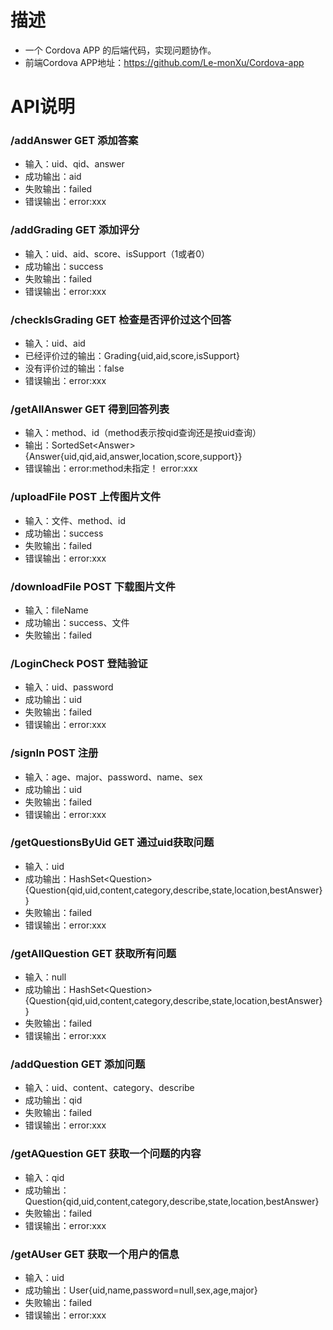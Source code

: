 # 描述

- 一个 Cordova APP 的后端代码，实现问题协作。
- 前端Cordova APP地址：https://github.com/Le-monXu/Cordova-app


# API说明

### /addAnswer GET 添加答案
- 输入：uid、qid、answer
- 成功输出：aid
- 失败输出：failed
- 错误输出：error:xxx

### /addGrading GET 添加评分
- 输入：uid、aid、score、isSupport（1或者0）
- 成功输出：success
- 失败输出：failed
- 错误输出：error:xxx

### /checkIsGrading GET 检查是否评价过这个回答
- 输入：uid、aid
- 已经评价过的输出：Grading{uid,aid,score,isSupport}
- 没有评价过的输出：false
- 错误输出：error:xxx

### /getAllAnswer GET 得到回答列表
- 输入：method、id（method表示按qid查询还是按uid查询）
- 输出：SortedSet\<Answer\> {Answer{uid,qid,aid,answer,location,score,support}}
- 错误输出：error:method未指定！  error:xxx

### /uploadFile POST 上传图片文件
- 输入：文件、method、id
- 成功输出：success
- 失败输出：failed
- 错误输出：error:xxx

### /downloadFile POST 下载图片文件
- 输入：fileName
- 成功输出：success、文件
- 失败输出：failed

### /LoginCheck POST 登陆验证
- 输入：uid、password
- 成功输出：uid
- 失败输出：failed
- 错误输出：error:xxx

### /signIn POST 注册
- 输入：age、major、password、name、sex
- 成功输出：uid
- 失败输出：failed
- 错误输出：error:xxx

### /getQuestionsByUid GET 通过uid获取问题
- 输入：uid
- 成功输出：HashSet\<Question\>{Question{qid,uid,content,category,describe,state,location,bestAnswer}}
- 失败输出：failed
- 错误输出：error:xxx

### /getAllQuestion GET 获取所有问题
- 输入：null
- 成功输出：HashSet\<Question\>{Question{qid,uid,content,category,describe,state,location,bestAnswer}}
- 失败输出：failed
- 错误输出：error:xxx

### /addQuestion GET 添加问题
- 输入：uid、content、category、describe
- 成功输出：qid
- 失败输出：failed
- 错误输出：error:xxx

### /getAQuestion GET 获取一个问题的内容
- 输入：qid
- 成功输出：Question{qid,uid,content,category,describe,state,location,bestAnswer}
- 失败输出：failed
- 错误输出：error:xxx

### /getAUser GET 获取一个用户的信息
- 输入：uid
- 成功输出：User{uid,name,password=null,sex,age,major}
- 失败输出：failed
- 错误输出：error:xxx